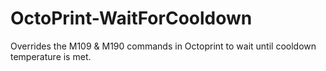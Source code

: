 # OctoPrint-WaitForCooldown
Overrides the M109 &amp; M190 commands in Octoprint to wait until cooldown temperature is met.
